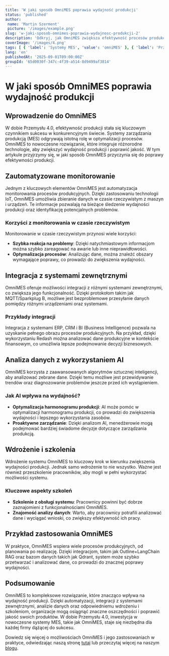 ```yaml
---
title: 'W jaki sposób OmniMES poprawia wydajność produkcji'
status: 'published'
author:
 name: 'Martin Szerment'
 picture: '/images/example.png'
slug: 'w-jaki-sposob-omnimes-poprawia-wydajnosc-produkcji-2'
description: 'Odkryj, jak OmniMES zwiększa efektywność procesów produkcyjnych dzięki nowoczesnym technologiom.'
coverImage: '/images/4.png'
tags: [ { 'label': 'Systemy MES', 'value': 'omniMES' }, { 'label': 'Przemysł 4.0', 'value': 'przemysl4_0' }, { 'label': 'Automatyzacja', 'value': 'automatyzacja' }, { 'label': 'IoT', 'value': 'iot' } ]
lang: 'en'
publishedAt: '2025-09-01T09:00:00Z'
groupId: '65d0030f-347c-4f39-a514-8d9499af3814'
---
```

# W jaki sposób OmniMES poprawia wydajność produkcji

## Wprowadzenie do OmniMES

W dobie Przemysłu 4.0, efektywność produkcji stała się kluczowym czynnikiem sukcesu w konkurencyjnym świecie. Systemy zarządzania produkcją (MES) odgrywają istotną rolę w optymalizacji procesów. OmniMES to nowoczesne rozwiązanie, które integruje różnorodne technologie, aby zwiększyć wydajność produkcji i poprawić jakość. W tym artykule przyjrzymy się, w jaki sposób OmniMES przyczynia się do poprawy efektywności produkcji.

## Zautomatyzowane monitorowanie

Jednym z kluczowych elementów OmniMES jest automatyzacja monitorowania procesów produkcyjnych. Dzięki zastosowaniu technologii IoT, OmniMES umożliwia zbieranie danych w czasie rzeczywistym z maszyn i urządzeń. Te informacje pozwalają na bieżące śledzenie wydajności produkcji oraz identyfikację potencjalnych problemów. 

### Korzyści z monitorowania w czasie rzeczywistym

Monitorowanie w czasie rzeczywistym przynosi wiele korzyści:
- **Szybka reakcja na problemy**: Dzięki natychmiastowym informacjom można szybko zareagować na awarie lub inne nieprawidłowości.
- **Optymalizacja procesów**: Analizując dane, można znaleźć obszary wymagające poprawy, co prowadzi do zwiększenia wydajności.

## Integracja z systemami zewnętrznymi

OmniMES oferuje możliwości integracji z różnymi systemami zewnętrznymi, co zwiększa jego funkcjonalność. Dzięki protokołom takim jak MQTT/Sparkplug B, możliwe jest bezproblemowe przesyłanie danych pomiędzy różnymi urządzeniami oraz systemami. 

### Przykłady integracji

Integracja z systemami ERP, CRM i BI (Business Intelligence) pozwala na uzyskanie pełnego obrazu procesów produkcyjnych. Na przykład, dzięki wykorzystaniu Redash można analizować dane produkcyjne w kontekście finansowym, co umożliwia lepsze podejmowanie decyzji biznesowych. 

## Analiza danych z wykorzystaniem AI

OmniMES korzysta z zaawansowanych algorytmów sztucznej inteligencji, aby analizować zebrane dane. Dzięki temu możliwe jest przewidywanie trendów oraz diagnozowanie problemów jeszcze przed ich wystąpieniem. 

### Jak AI wpływa na wydajność?

- **Optymalizacja harmonogramu produkcji**: AI może pomóc w optymalizacji harmonogramu produkcji, co prowadzi do zwiększenia wydajności i lepszego wykorzystania zasobów.
- **Proaktywne zarządzanie**: Dzięki analizom AI, menedżerowie mogą podejmować bardziej świadome decyzje dotyczące zarządzania produkcją.

## Wdrożenie i szkolenia

Wdrożenie systemu OmniMES to kluczowy krok w kierunku zwiększenia wydajności produkcji. Jednak samo wdrożenie to nie wszystko. Ważne jest również przeszkolenie pracowników, aby mogli w pełni wykorzystać możliwości systemu. 

### Kluczowe aspekty szkoleń

- **Szkolenie z obsługi systemu**: Pracownicy powinni być dobrze zaznajomieni z funkcjonalnościami OmniMES.
- **Znajomość analizy danych**: Warto, aby pracownicy potrafili analizować dane i wyciągać wnioski, co zwiększy efektywność ich pracy.

## Przykład zastosowania OmniMES

W praktyce, OmniMES wspiera wiele procesów produkcyjnych, od planowania po realizację. Dzięki integracjom, takim jak Outline+LangChain RAG oraz bazom danych takich jak Qdrant, system może szybko przetwarzać i analizować dane, co prowadzi do znacznej poprawy wydajności.

## Podsumowanie

OmniMES to kompleksowe rozwiązanie, które znacząco wpływa na wydajność produkcji. Dzięki automatyzacji, integracji z systemami zewnętrznymi, analizie danych oraz odpowiedniemu wdrożeniu i szkoleniom, organizacje mogą osiągnąć znaczne oszczędności i poprawić jakość swoich produktów. W dobie Przemysłu 4.0, inwestycja w nowoczesne systemy MES, takie jak OmniMES, staje się niezbędna dla każdej firmy dążącej do sukcesu. 

Dowiedz się więcej o możliwościach OmniMES i jego zastosowaniach w praktyce, odwiedzając naszą stronę [tutaj](https://example.com/en/) lub przeczytaj więcej na naszym [blogu](https://example.com/en/blog).
